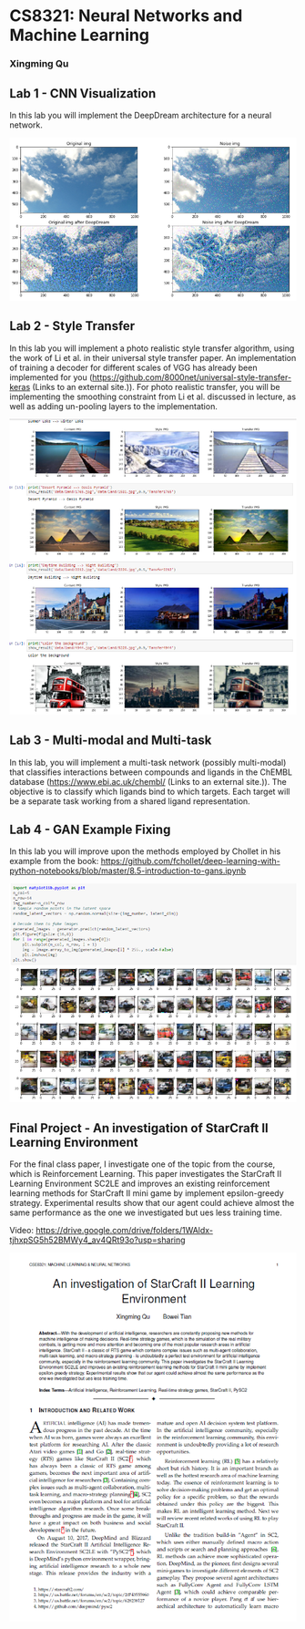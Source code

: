 # CS8321: Neural Networks and Machine Learning
### Xingming Qu



## Lab 1 - CNN Visualization
In this lab you will implement the DeepDream architecture for a neural network.

![Lab1 Screenshot](Screenshots/Lab1.png)


## Lab 2 - Style Transfer
In this lab you will implement a photo realistic style transfer algorithm, using the work of Li et al. in their universal style transfer paper. An implementation of training a decoder for different scales of VGG has already been implemented for you (https://github.com/8000net/universal-style-transfer-keras (Links to an external site.)). For photo realistic transfer, you will be implementing the smoothing constraint from Li et al. discussed in lecture, as well as adding un-pooling layers to the implementation. 


![Lab2 Screenshot](Screenshots/Lab2.png)


## Lab 3 - Multi-modal and Multi-task
In this lab, you will implement a multi-task network (possibly multi-modal) that classifies interactions between compounds and ligands in the ChEMBL database (https://www.ebi.ac.uk/chembl/ (Links to an external site.)). The objective is to classify which ligands bind to which targets. Each target will be a separate task working from a  shared ligand representation. 



## Lab 4 - GAN Example Fixing
In this lab you will improve upon the methods employed by Chollet in his example from the book: https://github.com/fchollet/deep-learning-with-python-notebooks/blob/master/8.5-introduction-to-gans.ipynb


![Lab4 Screenshot](Screenshots/Lab4.png)



## Final Project - An investigation of StarCraft II Learning Environment
For the final class paper, I investigate one of the topic from the course, which is Reinforcement Learning.
This paper investigates the StarCraft II Learning Environment SC2LE and improves an existing reinforcement learning methods for StarCraft II mini game by implement epsilon-greedy strategy. Experimental results show that our agent could achieve almost the same performance as the one we investigated but ues less training time.

Video: https://drive.google.com/drive/folders/1WAldx-tjhxpSG5h52BMWy4_av4QRt93o?usp=sharing

![Project](Screenshots/finalpaper.png)
